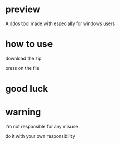 
# preview

A ddos tool made with especially for windows users

# how to use 

 download the zip

 press on the file 
 # good luck

# warning 
I'm not responsible for any misuse 

do it with your  own responsibility 
